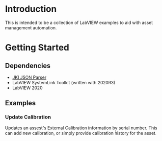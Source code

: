 # Introduction 
This is intended to be a collection of LabVIEW examples to aid with asset management automation.

# Getting Started
## Dependencies
- [JKI JSON Parser](https://www.vipm.io/package/jki_lib_json_serialization/)
- LabVIEW SystemLink Toolkit (written with 2020R3)
- LabVIEW 2020

## Examples
### Update Calibration
Updates an assest's External Calibration information by serial number. This can add new calibration, or simply provide calibration history for the asset.
